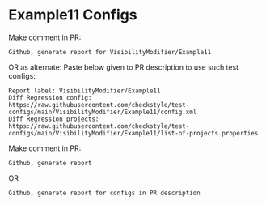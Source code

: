 # Example11 Configs
Make comment in PR:
```
Github, generate report for VisibilityModifier/Example11
```
OR as alternate:
Paste below given to PR description to use such test configs:
```
Report label: VisibilityModifier/Example11
Diff Regression config: https://raw.githubusercontent.com/checkstyle/test-configs/main/VisibilityModifier/Example11/config.xml
Diff Regression projects: https://raw.githubusercontent.com/checkstyle/test-configs/main/VisibilityModifier/Example11/list-of-projects.properties
```
Make comment in PR:
```
Github, generate report
```
OR
```
Github, generate report for configs in PR description
```
